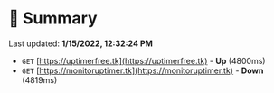 # 📖 Summary
Last updated: **1/15/2022, 12:32:24 PM**

- `GET` [https://uptimerfree.tk](https://uptimerfree.tk) - **Up** (4800ms)
- `GET` [https://monitoruptimer.tk](https://monitoruptimer.tk) - **Down** (4819ms)
